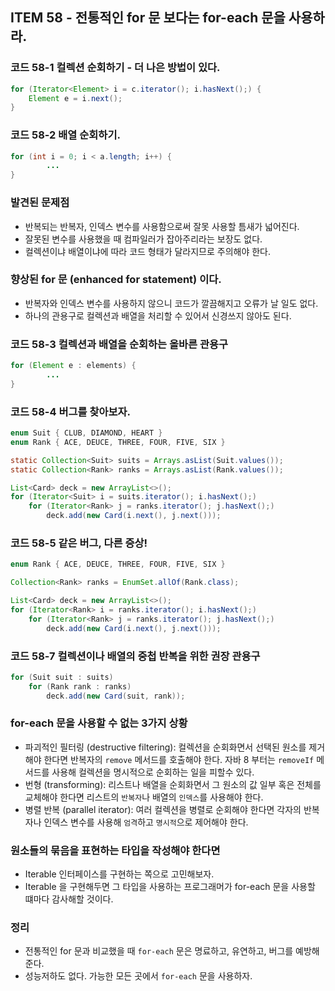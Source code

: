 ## ITEM 58 - 전통적인 for 문 보다는 for-each 문을 사용하라.

### 코드 58-1 컬렉션 순회하기 - 더 나은 방법이 있다.
```java
for (Iterator<Element> i = c.iterator(); i.hasNext();) {
    Element e = i.next();
}
```

### 코드 58-2 배열 순회하기. 
```java
for (int i = 0; i < a.length; i++) {
        ...
}
```

### 발견된 문제점
- 반복되는 반복자, 인덱스 변수를 사용함으로써 잘못 사용할 틈새가 넓어진다.
- 잘못된 변수를 사용했을 때 컴파일러가 잡아주리라는 보장도 없다.
- 컬렉션이냐 배열이냐에 따라 코드 형태가 달라지므로 주의해야 한다.

### 향상된 for 문 (enhanced for statement) 이다.
- 반복자와 인덱스 변수를 사용하지 않으니 코드가 깔끔해지고 오류가 날 일도 없다.
- 하나의 관용구로 컬렉션과 배열을 처리할 수 있어서 신경쓰지 않아도 된다.

### 코드 58-3 컬렉션과 배열을 순회하는 올바른 관용구
```java
for (Element e : elements) {
        ...    
}
```

### 코드 58-4 버그를 찾아보자.
```java
enum Suit { CLUB, DIAMOND, HEART }
enum Rank { ACE, DEUCE, THREE, FOUR, FIVE, SIX }

static Collection<Suit> suits = Arrays.asList(Suit.values());
static Collection<Rank> ranks = Arrays.asList(Rank.values());

List<Card> deck = new ArrayList<>();
for (Iterator<Suit> i = suits.iterator(); i.hasNext();)
    for (Iterator<Rank> j = ranks.iterator(); j.hasNext();)
        deck.add(new Card(i.next(), j.next()));
```

### 코드 58-5 같은 버그, 다른 증상!
```java
enum Rank { ACE, DEUCE, THREE, FOUR, FIVE, SIX }

Collection<Rank> ranks = EnumSet.allOf(Rank.class);

List<Card> deck = new ArrayList<>();
for (Iterator<Rank> i = ranks.iterator(); i.hasNext();)
    for (Iterator<Rank> j = ranks.iterator(); j.hasNext();)
        deck.add(new Card(i.next(), j.next()));
```

### 코드 58-7 컬렉션이나 배열의 중첩 반복을 위한 권장 관용구
```java
for (Suit suit : suits)
    for (Rank rank : ranks)
        deck.add(new Card(suit, rank));
```

### for-each 문을 사용할 수 없는 3가지 상황
- 파괴적인 필터링 (destructive filtering): 컬렉션을 순회화면서 선택된 원소를 제거해야 한다면 반복자의 `remove` 메서드를 호출해야 한다. 
자바 8 부터는 `removeIf` 메서드를 사용해 컬렉션을 명시적으로 순회하는 일을 피할수 있다.
- 번형 (transforming): 리스트나 배열을 순회화면서 그 원소의 값 일부 혹은 전체를 교체해야 한다면 리스트의 `반복자`나 배열의 `인덱스`를 사용해야 한다.
- 병렬 반복 (parallel iterator): 여러 컬렉션을 병렬로 순회해야 한다면 각자의 반복자나 인덱스 변수를 사용해 `엄격`하고 `명시적`으로 제어해야 한다.

### 원소들의 묶음을 표현하는 타입을 작성해야 한다면
- Iterable 인터페이스를 구현하는 쪽으로 고민해보자.
- Iterable 을 구현해두면 그 타입을 사용하는 프로그래머가 for-each 문을 사용할 떄마다 감사해할 것이다.

### 정리
- 전통적인 for 문과 비교했을 때 `for-each` 문은 명료하고, 유연하고, 버그를 예방해준다. 
- 성능저하도 없다. 가능한 모든 곳에서 `for-each` 문을 사용하자.
